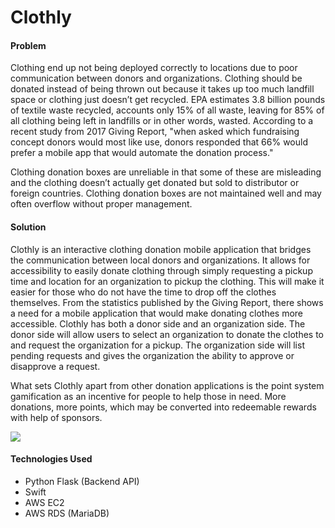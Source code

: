 <h1>Clothly</h1>
<h4>Problem</h4>
<p>
Clothing end up not being deployed correctly to locations due to poor communication between donors and organizations. Clothing should be donated instead of being thrown out because it takes up too much landfill space or clothing just doesn’t get recycled. EPA estimates 3.8 billion pounds of textile waste recycled, accounts only 15% of all waste, leaving for 85% of all clothing being left in landfills or in other words, wasted. According to a recent study from 2017 Giving Report, "when asked which fundraising concept donors would most like use, donors responded that 66% would prefer a mobile app that would automate the donation process." 
</p>
<p>
Clothing donation boxes are unreliable in that some of these are misleading and the clothing doesn’t actually get donated but sold to distributor or foreign countries.
Clothing donation boxes are not maintained well and may often overflow without proper management.
</p>
<h4>Solution</h4>
<p>
  Clothly is an interactive clothing donation mobile application that bridges the communication between local donors and organizations. It allows for accessibility to easily donate clothing through simply requesting a pickup time and location for an organization to pickup the clothing. This will make it easier for those who do not have the time to drop off the clothes themselves. From the statistics published by the Giving Report, there shows a need for a mobile application
that would make donating clothes more accessible. Clothly has both a donor side and an organization side. The donor side will allow users to select an organization to donate the clothes to and request the organization for a pickup. The organization side will list pending requests and gives the organization the ability to approve or disapprove a request.
</p>
<p> What sets Clothly apart from other donation applications is the point system gamification as an incentive for people to help those in need. More donations, more points, which may be converted into redeemable rewards with help of sponsors.
</p>
<img src="https://i.imgur.com/Pvyz534.png">
<h4>Technologies Used</h4>
<ul>
  <li>Python Flask (Backend API)</li>
  <li>Swift</li>
  <li>AWS EC2</li>
  <li>AWS RDS (MariaDB)</li>
</ul>
